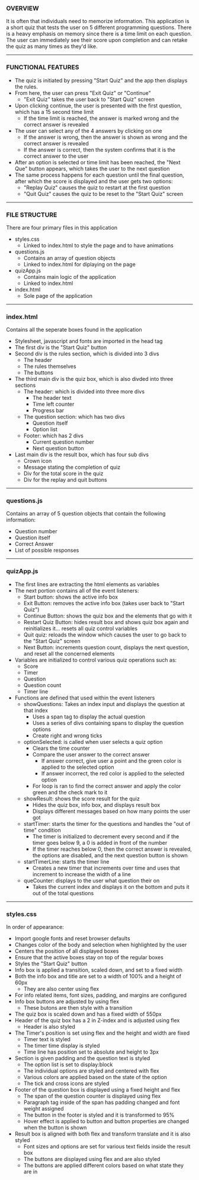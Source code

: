 ### OVERVIEW

It is often that individuals need to memorize information. This application is a short quiz that tests the user on 5 different programming questions. There is a heavy emphasis on memory since there is a time limit on each question. The user can immediately see their score upon completion and can retake the quiz as many times as they'd like.

---

### FUNCTIONAL FEATURES

- The quiz is initiated by pressing "Start Quiz" and the app then displays the rules.
- From here, the user can press "Exit Quiz" or "Continue"
  - "Exit Quiz" takes the user back to "Start Quiz" screen
- Upon clicking continue, the user is presented with the first question, which has a 15 second time limit
  - If the time limit is reached, the answer is marked wrong and the correct answer is revealed
- The user can select any of the 4 answers by clicking on one
  - If the answer is wrong, then the answer is shown as wrong and the correct answer is revealed
  - If the answer is correct, then the system confirms that it is the correct answer to the user
- After an option is selected or time limit has been reached, the "Next Que" button appears, which takes the user to the next question
- The same process happens for each question until the final question, after which the score is displayed and the user gets two options:
  - "Replay Quiz" causes the quiz to restart at the first question
  - "Quit Quiz" causes the quiz to be reset to the "Start Quiz" screen

---

### FILE STRUCTURE

There are four primary files in this application

- styles.css
  - Linked to index.html to style the page and to have animations
- questions.js
  - Contains an array of question objects
  - Linked to index.html for diplaying on the page
- quizApp.js
  - Contains main logic of the application
  - Linked to index.html
- index.html
  - Sole page of the application

---

### index.html

Contains all the seperate boxes found in the application

- Stylesheet, javascript and fonts are imported in the head tag
- The first div is the "Start Quiz" button
- Second div is the rules section, which is divided into 3 divs
  - The header
  - The rules themselves
  - The buttons
- The third main div is the quiz box, which is also divded into three sections
  - The header: which is divided into three more divs
    - The header text
    - Time left counter
    - Progress bar
  - The question section: which has two divs
    - Question itself
    - Option list
  - Footer: which has 2 divs
    - Current question number
    - Next question button
- Last main div is the result box, which has four sub divs
  - Crown icon
  - Message stating the completion of quiz
  - Div for the total score in the quiz
  - Div for the replay and quit buttons

---

### questions.js

Contains an array of 5 question objects that contain the following information:

- Question number
- Question itself
- Correct Answer
- List of possible responses

---

### quizApp.js

- The first lines are extracting the html elements as variables
- The next portion contains all of the event listeners:
  - Start button: shows the active info box
  - Exit Button: removes the active info box (takes user back to "Start Quiz")
  - Continue Button: shows the quiz box and the elements that go with it
  - Restart Quiz Button: hides result box and shows quiz box again and reinitializes it... resets all quiz control variables
  - Quit quiz: reloads the window which causes the user to go back to the "Start Quiz" screen
  - Next Button: increments question count, displays the next question, and reset all the concerned elements
- Variables are initialized to control various quiz operations such as:
  - Score
  - Timer
  - Question
  - Question count
  - Timer line
- Functions are defined that used within the event listeners
  - showQuestions: Takes an index input and displays the question at that index
    - Uses a span tag to display the actual question
    - Uses a series of divs containing spans to display the question options
    - Create right and wrong ticks
  - optionSelected: is called when user selects a quiz option
    - Clears the time counter
    - Compare the user answer to the correct answer
      - If answer correct, give user a point and the green color is applied to the selected option
      - If answer incorrect, the red color is applied to the selected option
    - For loop is ran to find the correct answer and apply the color green and the check mark to it
  - showResult: shows the score result for the quiz
    - Hides the quiz box, info box, and displays result box
    - Displays different messages based on how many points the user got
  - startTimer: starts the timer for the questions and handles the "out of time" condition
    - The timer is initialized to decrement every second and if the timer goes below 9, a 0 is added in front of the number
    - If the timer reaches below 0, then the correct answer is revealed, the options are disabled, and the next question button is shown
  - startTimerLine: starts the timer line
    - Creates a new timer that increments over time and uses that increment to increase the width of a line
  - queCounter: displays to the user what question their on
    - Takes the current index and displays it on the bottom and puts it out of the total questions

---

### styles.css

In order of appearance:

- Import google fonts and reset browser defaults
- Changes color of the body and selection when highlighted by the user
- Centers the position of all displayed boxes
- Ensure that the active boxes stay on top of the regular boxes
- Styles the "Start Quiz" button
- Info box is applied a transition, scaled down, and set to a fixed width
- Both the info box and title are set to a width of 100% and a height of 60px
  - They are also center using flex
- For info related items, font sizes, padding, and margins are configured
- Info box buttons are adjusted by using flex
  - These butons are then style with a transition
- The quiz box is scaled down and has a fixed width of 550px
- Header of the quiz box has a 2 in Z-index and is adjusted using flex
  - Header is also styled
- The Timer's position is set using flex and the height and width are fixed
  - Timer text is styled
  - The timer time display is styled
  - Time line has position set to absolute and height to 3px
- Section is given padding and the question text is styled
  - The option list is set to display:block
  - The individual options are styled and centered with flex
  - Various colors are applied based on the state of the option
  - The tick and cross icons are styled
- Footer of the question box is displayed using a fixed height and flex
  - The span of the question counter is displayed using flex
  - Paragraph tag inside of the span has padding changed and font weight assigned
  - The button in the footer is styled and it is transformed to 95%
  - Hover effect is applied to button and button properties are changed when the button is shown
- Result box is aligned with both flex and transform translate and it is also styled
  - Font sizes and options are set for various text fields inside the result box
  - The buttons are displayed using flex and are also styled
  - The buttons are applied different colors based on what state they are in
